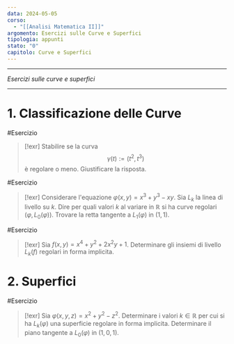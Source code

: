 ```yaml
---
data: 2024-05-05
corso:
  - "[[Analisi Matematica II]]"
argomento: Esercizi sulle Curve e Superfici
tipologia: appunti
stato: "0"
capitolo: Curve e Superfici
---
```

- - -
*Esercizi sulle curve e superfici*
- - -
# 1. Classificazione delle Curve
#Esercizio 
> [!exr]
> Stabilire se la curva
> $$
> \gamma(t):=(t^2, t^3)
> $$
> è regolare o meno. Giustificare la risposta.

#Esercizio 
> [!exr]
> Considerare l'equazione $\varphi(x,y)=x^3+y^3-xy$. Sia $L_k$ la linea di livello su $k$.
> Dire per quali valori $k$ al variare in $\mathbb{R}$ si ha curve regolari $(\varphi, L_0(\varphi))$. Trovare la retta tangente a $L_1(\varphi)$ in $(1,1)$.

#Esercizio 
> [!exr] 
> Sia $f(x,y)=x^4+y^2+2x^2y+1$. Determinare gli insiemi di livello $L_k(f)$ regolari in forma implicita.

# 2. Superfici
#Esercizio 
> [!exr] 
> Sia $\varphi(x,y,z)=x^2+y^2-z^2$. Determinare i valori $k \in \mathbb{R}$ per cui si ha $L_k(\varphi)$ una superficie regolare in forma implicita. Determinare il piano tangente a $L_0(\varphi)$ in $(1,0,1)$.


